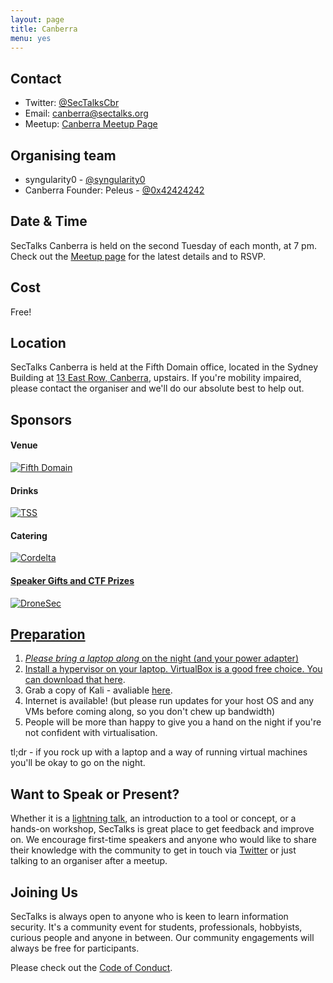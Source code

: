 ```yaml
---
layout: page
title: Canberra 
menu: yes
---
```


## Contact 

* Twitter: [@SecTalksCbr](https://twitter.com/sectalkscbr)
* Email: [canberra@sectalks.org](mailto:canberra@sectalks.org)
* Meetup: [Canberra Meetup Page](http://www.meetup.com/SecTalks-Canberra/)

## Organising team 

* syngularity0 - [@syngularity0](https://twitter.com/syngularity0)
* Canberra Founder: Peleus - [@0x42424242](https://twitter.com/0x42424242) 

## Date & Time 

SecTalks Canberra is held on the second Tuesday of each month, at 7 pm. Check out the [Meetup page](http://www.meetup.com/SecTalks-Canberra/) for the latest details and to RSVP.

## Cost

Free!

## Location 

SecTalks Canberra is held at the Fifth Domain office, located in the Sydney Building at [13 East Row, Canberra](https://goo.gl/maps/ucDKQhnqttN2), upstairs. If you're mobility impaired, please contact the organiser and we'll do our absolute best to help out.

## Sponsors

#### Venue
<a href="https://fifthdomain.com.au/" 
   title="Fifth Domain">
    <img src="{{ site.baseurl }}/images/sponsors/Fifth_Domain.png" 
         alt="Fifth Domain">
</a>

#### Drinks
<a href="https://www.tsscyber.com.au/" 
   title="Datacom TSS">
    <img src="{{ site.baseurl }}/images/sponsors/TSS_Logo_CMYK.png" 
         alt="TSS">
</a>

#### Catering
<a href="https://www.cordelta.com/" 
   title="Cordelta">
    <img src="{{ site.baseurl }}/images/sponsors/Cordelta.png" 
         alt="Cordelta">

#### Speaker Gifts and CTF Prizes
<a href="https://dronesec.xyz/" 
   title="DroneSec">
    <img src="{{ site.baseurl }}/images/sponsors/DroneSec.png" 
         alt="DroneSec">

## Preparation

1. *Please bring a laptop along* on the night (and your power adapter)
2. Install a hypervisor on your laptop. VirtualBox is a good free choice. You can download that [here](https://www.virtualbox.org/wiki/Downloads).
3. Grab a copy of Kali - avaliable [here](https://www.kali.org/downloads/).
4. Internet is available! (but please run updates for your host OS and any VMs before coming along, so you don't chew up bandwidth)
5. People will be more than happy to give you a hand on the night if you're not confident with virtualisation.

tl;dr - if you rock up with a laptop and a way of running virtual machines you'll be okay to go on the night.

## Want to Speak or Present?

Whether it is a [lightning talk](https://en.wikipedia.org/wiki/Lightning_talk), an introduction to a tool or concept, or a hands-on workshop, SecTalks is great place to get feedback and improve on. We encourage first-time speakers and anyone who would like to share their knowledge with the community to get in touch via [Twitter](https://twitter.com/SecTalksCbr) or just talking to an organiser after a meetup.

## Joining Us

SecTalks is always open to anyone who is keen to learn information security. It's a community event for students, professionals, hobbyists, curious people and anyone in between. Our community engagements will always be free for participants. 

Please check out the [Code of Conduct](http://www.sectalks.org/coc/).
